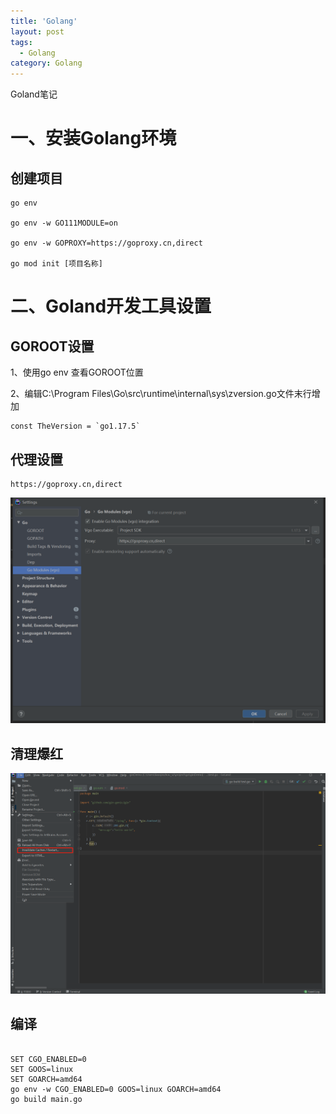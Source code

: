 ```yaml
---
title: 'Golang'
layout: post
tags:
  - Golang
category: Golang
---
```


Goland笔记

<!--more-->
# 一、安装Golang环境

## 创建项目
```
go env

go env -w GO111MODULE=on

go env -w GOPROXY=https://goproxy.cn,direct

go mod init [项目名称]
```

# 二、Goland开发工具设置

## GOROOT设置
1、使用go env 查看GOROOT位置

2、编辑C:\Program Files\Go\src\runtime\internal\sys\zversion.go文件末行增加
```
const TheVersion = `go1.17.5`
```

## 代理设置
```
https://goproxy.cn,direct 
```

![20220810113053](https://raw.githubusercontent.com/QinL233/QinL233.github.io/master/images/20220810113053.png)


## 清理爆红
![20220810113518](https://raw.githubusercontent.com/QinL233/QinL233.github.io/master/images/20220810113518.png)

## 编译
```

SET CGO_ENABLED=0
SET GOOS=linux
SET GOARCH=amd64
go env -w CGO_ENABLED=0 GOOS=linux GOARCH=amd64 
go build main.go
```